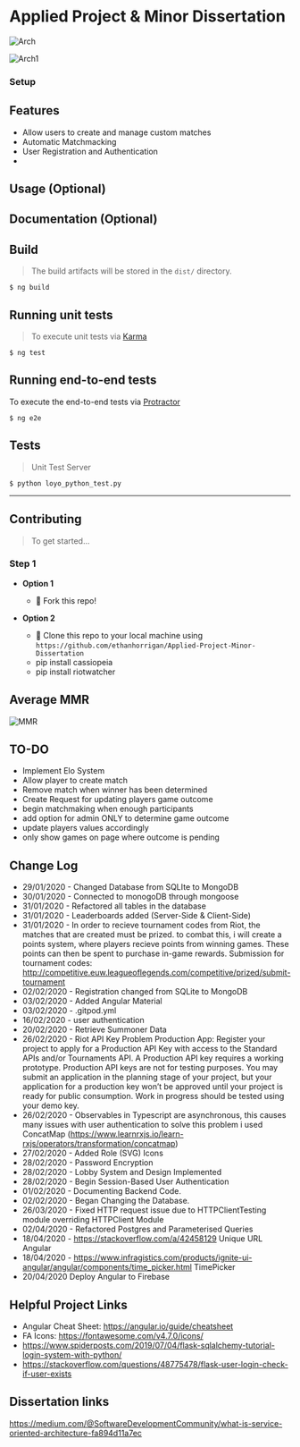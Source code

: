 
# Applied Project & Minor Dissertation


![Arch](https://github.com/ethanhorrigan/Applied-Project-Minor-Dissertation/blob/master/img/MainArchitecture.png)

![Arch1](https://github.com/ethanhorrigan/Applied-Project-Minor-Dissertation/blob/master/img/Archetciture2.png)


### Setup
## Features
- Allow users to create and manage custom matches
- Automatic Matchmacking
- User Registration and Authentication
- 
## Usage (Optional)
## Documentation (Optional)

## Build

 > The build artifacts will be stored in the `dist/` directory.

 ```shell
$ ng build
```

## Running unit tests

> To execute unit tests via [Karma](https://karma-runner.github.io)

 ```shell
$ ng test
```

## Running end-to-end tests

To execute the end-to-end tests via [Protractor](http://www.protractortest.org/)

 ```shell
$ ng e2e
```

## Tests 

> Unit Test Server

```shell
$ python loyo_python_test.py
```

---

## Contributing

> To get started...

### Step 1

- **Option 1**
    - 🍴 Fork this repo!

- **Option 2**
    - 👯 Clone this repo to your local machine using `https://github.com/ethanhorrigan/Applied-Project-Minor-Dissertation`
    - pip install cassiopeia
    - pip install riotwatcher

## Average MMR

![MMR](https://github.com/ethanhorrigan/Applied-Project-Minor-Dissertation/blob/master/research/MMR.PNG)

## TO-DO
- Implement Elo System
- Allow player to create match
- Remove match when winner has been determined
- Create Request for updating players game outcome
- begin matchmaking when enough participants 
- add option for admin ONLY to determine game outcome
- update players values accordingly
- only show games on page where outcome is pending

## Change Log

- 29/01/2020 - Changed Database from SQLIte to MongoDB
- 30/01/2020 - Connected to monogoDB through mongoose
- 31/01/2020 - Refactored all tables in the database
- 31/01/2020 - Leaderboards added (Server-Side & Client-Side)
- 31/01/2020 - In order to recieve tournament codes from Riot, the matches that are created must be prized. to combat this, i will create a points system, where players
recieve points from winning games. These points can then be spent to purchase in-game rewards.
Submission for tournament codes: http://competitive.euw.leagueoflegends.com/competitive/prized/submit-tournament
- 02/02/2020 - Registration changed from SQLite to MongoDB
- 03/02/2020 - Added Angular Material
- 03/02/2020 - .gitpod.yml
- 16/02/2020 - user authentication
- 20/02/2020 - Retrieve Summoner Data
- 26/02/2020 - Riot API Key Problem
Production App:
Register your project to apply for a Production API Key with access to the Standard APIs and/or Tournaments API. A Production API key requires a working prototype. Production API keys are not for testing purposes. You may submit an application in the planning stage of your project, but your application for a production key won’t be approved until your project is ready for public consumption. Work in progress should be tested using your demo key.
- 26/02/2020 - Observables in Typescript are asynchronous, this causes many issues with user authentication to solve this problem i used
ConcatMap (https://www.learnrxjs.io/learn-rxjs/operators/transformation/concatmap)
- 27/02/2020 - Added Role (SVG) Icons
- 28/02/2020 - Password Encryption
- 28/02/2020 - Lobby System and Design Implemented
- 28/02/2020 - Begin Session-Based User Authentication
- 01/02/2020 - Documenting Backend Code.
- 02/02/2020 - Began Changing the Database.
- 26/03/2020 - Fixed HTTP request issue due to HTTPClientTesting module overriding HTTPClient Module
- 02/04/2020 - Refactored Postgres and Parameterised Queries 
- 18/04/2020 - https://stackoverflow.com/a/42458129 Unique URL Angular
- 18/04/2020 - https://www.infragistics.com/products/ignite-ui-angular/angular/components/time_picker.html TimePicker
- 20/04/2020 Deploy Angular to Firebase


## Helpful Project Links

- Angular Cheat Sheet: https://angular.io/guide/cheatsheet
- FA Icons: https://fontawesome.com/v4.7.0/icons/
- https://www.spiderposts.com/2019/07/04/flask-sqlalchemy-tutorial-login-system-with-python/
- https://stackoverflow.com/questions/48775478/flask-user-login-check-if-user-exists


## Dissertation links

https://medium.com/@SoftwareDevelopmentCommunity/what-is-service-oriented-architecture-fa894d11a7ec
